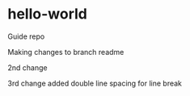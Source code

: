 # hello-world
Guide repo

Making changes to branch readme

2nd change

3rd change added double line spacing for line break
